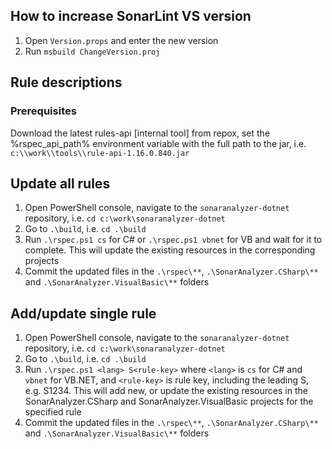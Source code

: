 ## How to increase SonarLint VS version

1. Open `Version.props` and enter the new version
2. Run `msbuild ChangeVersion.proj`


## Rule descriptions

### Prerequisites

Download the latest rules-api [internal tool] from repox, set the %rspec_api_path% environment variable with the full path to the jar, i.e. `c:\\work\\tools\\rule-api-1.16.0.840.jar` 

## Update all rules

1. Open PowerShell console, navigate to the `sonaranalyzer-dotnet` repository, i.e. `cd c:\work\sonaranalyzer-dotnet`
2. Go to `.\build`, i.e. `cd .\build`
3. Run `.\rspec.ps1 cs` for C# or `.\rspec.ps1 vbnet` for VB and wait for it to complete. This will update the existing resources in the corresponding projects
4. Commit the updated files in the `.\rspec\**`, `.\SonarAnalyzer.CSharp\**` and `.\SonarAnalyzer.VisualBasic\**` folders

## Add/update single rule

1. Open PowerShell console, navigate to the `sonaranalyzer-dotnet` repository, i.e. `cd c:\work\sonaranalyzer-dotnet`
2. Go to `.\build`, i.e. `cd .\build`
3. Run `.\rspec.ps1 <lang> S<rule-key>` where `<lang>` is `cs` for C# and `vbnet` for VB.NET, and `<rule-key>` is rule key, including the leading S, e.g. S1234. This will add new, or update the existing resources in the SonarAnalyzer.CSharp and SonarAnalyzer.VisualBasic projects for the specified rule
4. Commit the updated files in the `.\rspec\**`, `.\SonarAnalyzer.CSharp\**` and `.\SonarAnalyzer.VisualBasic\**` folders
